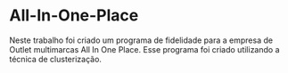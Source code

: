 # All-In-One-Place
Neste trabalho foi criado um programa de fidelidade para a empresa de Outlet multimarcas All In One Place. Esse programa foi criado utilizando a técnica de clusterização.
